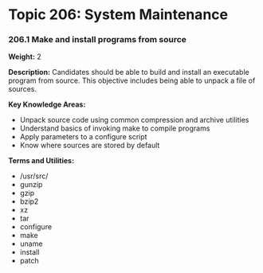 # **Topic 206: System Maintenance**

### **206.1 Make and install programs from source**

**Weight:** 2

**Description:** Candidates should be able to build and install an executable program from source. This objective includes being able to unpack a file of sources.

**Key Knowledge Areas:**

* Unpack source code using common compression and archive utilities
* Understand basics of invoking make to compile programs
* Apply parameters to a configure script
* Know where sources are stored by default

**Terms and Utilities:**

* /usr/src/
* gunzip
* gzip
* bzip2
* xz
* tar
* configure
* make
* uname
* install
* patch





